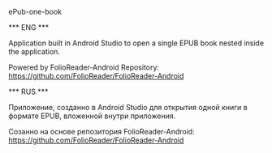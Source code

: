 ePub-one-book

*** ENG ***

Application built in Android Studio to open a single EPUB book nested inside the application.

Powered by FolioReader-Android Repository: https://github.com/FolioReader/FolioReader-Android

*** RUS ***

Приложение, созданно в Android Studio для открытия одной книги в формате EPUB, вложенной внутри приложения.

Созанно на основе репозитория FolioReader-Android: https://github.com/FolioReader/FolioReader-Android